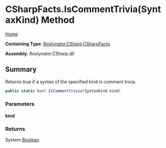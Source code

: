 <a name="_top"></a>

# CSharpFacts\.IsCommentTrivia\(SyntaxKind\) Method

[Home](../../../../README.md#_top)

**Containing Type**: [Roslynator.CSharp](../../README.md#_top)\.[CSharpFacts](../README.md#_top)

**Assembly**: Roslynator\.CSharp\.dll

## Summary

Returns true if a syntax of the specified kind is comment trivia\.

```csharp
public static bool IsCommentTrivia(SyntaxKind kind)
```

### Parameters

#### kind

### Returns

System\.[Boolean](https://docs.microsoft.com/en-us/dotnet/api/system.boolean)

